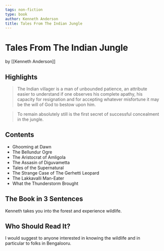 ```yaml
---
tags: non-fiction
type: book
author: Kenneth Anderson
title: Tales From The Indian Jungle
---
```


# Tales From The Indian Jungle
by [[Kenneth Anderson]]

## Highlights
> The Indian villager is a man of unbounded patience, an attribute easier to understand if one observes his complete apathy, his capacity for resignation and for accepting whatever misfortune it may be the will of God to bestow upon him.

> To remain absolutely still is the first secret of successful concealment in the jungle.

## Contents
* Ghooming at Dawn
* The Bellundur Ogre
* The Aristocrat of Amligola
* The Assasin of Diguvametta
* Tales of the Supernatural
* The Strange Case of The Gerhetti Leopard
* The Lakkavalli Man-Eater
* What the Thunderstorm Brought

## The Book in 3 Sentences
Kenneth takes you into the forest and experience wildlife.

## Who Should Read It?
I would suggest to anyone interested in knowing the wildlife and in particular to folks in Bengalooru.
